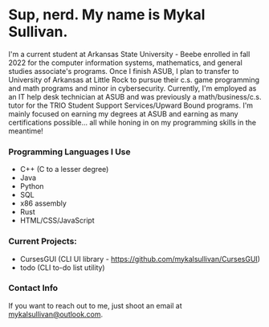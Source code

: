 # Sup, nerd. My name is Mykal Sullivan.

I'm a current student at Arkansas State University - Beebe enrolled in fall 2022 for the computer information systems, mathematics, and general studies associate's programs. Once I finish ASUB, I plan to transfer to University of Arkansas at Little Rock to pursue their c.s. game programming and math programs and minor in cybersecurity. Currently, I'm employed as an IT help desk technician at ASUB and was previously a math/business/c.s. tutor for the TRIO Student Support Services/Upward Bound programs.
I'm mainly focused on earning my degrees at ASUB and earning as many certifications possible... all while honing in on my programming skills in the meantime!

### Programming Languages I Use
* C++ (C to a lesser degree)
* Java
* Python
* SQL
* x86 assembly
* Rust
* HTML/CSS/JavaScript

### Current Projects:
* CursesGUI (CLI UI library - https://github.com/mykalsullivan/CursesGUI)
* todo (CLI to-do list utility)

### Contact Info
If you want to reach out to me, just shoot an email at mykalsullivan@outlook.com.
